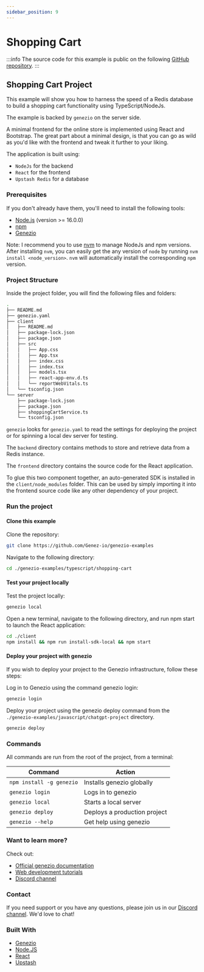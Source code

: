 ```yaml
---
sidebar_position: 9
---
```


# Shopping Cart

<!-- :::info -->

:::info
The source code for this example is public on the following [GitHub repository](https://github.com/Genez-io/genezio-examples/tree/master/typescript/shopping-cart).
:::

<!-- ::: -->

## Shopping Cart Project

This example will show you how to harness the speed of a Redis database to build a shopping cart functionality using TypeScript/NodeJs.

The example is backed by `genezio` on the server side.

A minimal frontend for the online store is implemented using React and Bootstrap. The great part about a minimal design, is that you can go as wild as you'd like with the frontend and tweak it further to your liking.

The application is built using:

- `NodeJs` for the backend
- `React` for the frontend
- `Upstash Redis` for a database

### Prerequisites

If you don't already have them, you'll need to install the following tools:

- [Node.js](https://nodejs.org/en/download/current) (version >= 16.0.0)
- [npm](https://docs.npmjs.com/downloading-and-installing-node-js-and-npm)
- [Genezio](https://genezio.com)

Note: I recommend you to use [nvm](https://github.com/nvm-sh/nvm#installing-and-updating) to manage NodeJs and npm versions. After installing `nvm`, you can easily get the any version of `node` by running `nvm install <node_version>`. `nvm` will automatically install the corresponding `npm` version.

### Project Structure

Inside the project folder, you will find the following files and folders:

```bash
.
├── README.md
├── genezio.yaml
├── client
│   ├── README.md
│   ├── package-lock.json
│   ├── package.json
│   ├── src
│   │   ├── App.css
│   │   ├── App.tsx
│   │   ├── index.css
│   │   ├── index.tsx
│   │   ├── models.tsx
│   │   ├── react-app-env.d.ts
│   │   └── reportWebVitals.ts
│   └── tsconfig.json
└── server
    ├── package-lock.json
    ├── package.json
    ├── shoppingCartService.ts
    └── tsconfig.json
```

`genezio` looks for `genezio.yaml` to read the settings for deploying the project or for spinning a local dev server for testing.

The `backend` directory contains methods to store and retrieve data from a Redis instance.

The `frontend` directory contains the source code for the React application.

To glue this two component together, an auto-generated SDK is installed in the `client/node_modules` folder. This can be used by simply importing it into the frontend source code like any other dependency of your project.

### Run the project

#### Clone this example

Clone the repository:

```bash
git clone https://github.com/Genez-io/genezio-examples
```

Navigate to the following directory:

```bash
cd ./genezio-examples/typescript/shopping-cart
```

#### Test your project locally

Test the project locally:

```bash
genezio local
```

Open a new terminal, navigate to the following directory, and run npm start to launch the React application:

```bash
cd ./client
npm install && npm run install-sdk-local && npm start
```

#### Deploy your project with genezio

If you wish to deploy your project to the Genezio infrastructure, follow these steps:

Log in to Genezio using the command genezio login:

```bash
genezio login
```

Deploy your project using the genezio deploy command from the `./genezio-examples/javascript/chatgpt-project` directory.

```bash
genezio deploy
```

### Commands

All commands are run from the root of the project, from a terminal:

| Command                  | Action                       |
| ------------------------ | ---------------------------- |
| `npm install -g genezio` | Installs genezio globally    |
| `genezio login`          | Logs in to genezio           |
| `genezio local`          | Starts a local server        |
| `genezio deploy`         | Deploys a production project |
| `genezio --help`         | Get help using genezio       |

### Want to learn more?

Check out:

- [Official genezio documentation](https://genezio.com/docs)
- [Web development tutorials](https://genezio.com/blog)
- [Discord channel](https://discord.gg/uc9H5YKjXv)

### Contact

If you need support or you have any questions, please join us in our [Discord channel](https://discord.gg/uc9H5YKjXv). We'd love to chat!

### Built With

- [Genezio](https://genezio.com/)
- [Node.JS](https://nodejs.org/en/)
- [React](https://reactjs.org/)
- [Upstash](https://upstash.com/)
